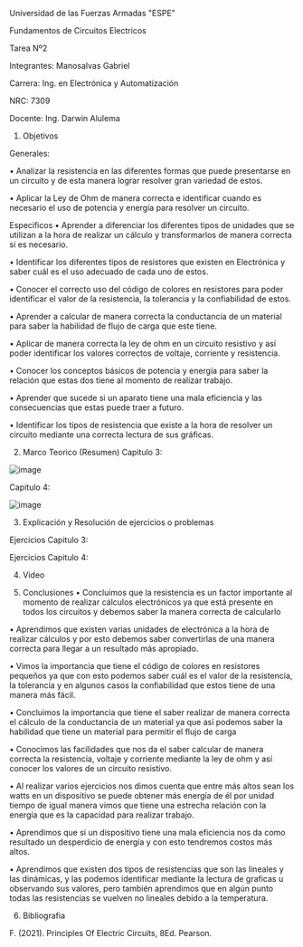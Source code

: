 Universidad de las Fuerzas Armadas "ESPE"

Fundamentos de Circuitos Electricos

Tarea Nº2

Integrantes: Manosalvas Gabriel

Carrera: Ing. en Electrónica y Automatización

NRC: 7309

Docente: Ing. Darwin Alulema

1. Objetivos

Generales:

• Analizar la resistencia en las diferentes formas que puede presentarse en un circuito y de esta manera lograr resolver gran variedad de estos.

• Aplicar la Ley de Ohm de manera correcta e identificar cuando es necesario el uso de potencia y energía para resolver un circuito.

Especificos
• Aprender a diferenciar los diferentes tipos de unidades que se utilizan a la hora de realizar un cálculo y transformarlos de manera correcta si es necesario.

• Identificar los diferentes tipos de resistores que existen en Electrónica y saber cuál es el uso adecuado de cada uno de estos.

• Conocer el correcto uso del código de colores en resistores para poder identificar el valor de la resistencia, la tolerancia y la confiabilidad de estos.

• Aprender a calcular de manera correcta la conductancia de un material para saber la habilidad de flujo de carga que este tiene.

• Aplicar de manera correcta la ley de ohm en un circuito resistivo y así poder identificar los valores correctos de voltaje, corriente y resistencia.

• Conocer los conceptos básicos de potencia y energía para saber la relación que estas dos tiene al momento de realizar trabajo.

• Aprender que sucede si un aparato tiene una mala eficiencia y las consecuencias que estas puede traer a futuro.

• Identificar los tipos de resistencia que existe a la hora de resolver un circuito mediante una correcta lectura de sus gráficas.

2. Marco Teorico (Resumen)
Capitulo 3:

![image](https://user-images.githubusercontent.com/94025287/142240763-413a094e-6595-447e-902e-69ecfd07d9c6.png)

Capitulo 4:

![image](https://user-images.githubusercontent.com/94025287/142258838-cb553ce6-e60a-43ec-9db4-494f9c6f972c.png)


3. Explicación y Resolución de ejercicios o problemas

Ejercicios Capitulo 3:

Ejercicios Capitulo 4:

4. Video


5. Conclusiones
• Concluimos que la resistencia es un factor importante al momento de realizar cálculos electrónicos ya que está presente en todos los circuitos y debemos saber la manera correcta de calcularlo

• Aprendimos que existen varias unidades de electrónica a la hora de realizar cálculos y por esto debemos saber convertirlas de una manera correcta para llegar a un resultado más apropiado.

• Vimos la importancia que tiene el código de colores en resistores pequeños ya que con esto podemos saber cuál es el valor de la resistencia, la tolerancia y en algunos casos la confiabilidad que estos tiene de una manera más fácil.

• Concluimos la importancia que tiene el saber realizar de manera correcta el cálculo de la conductancia de un material ya que así podemos saber la habilidad que tiene un material para permitir el flujo de carga

• Conocimos las facilidades que nos da el saber calcular de manera correcta la resistencia, voltaje y corriente mediante la ley de ohm y así conocer los valores de un circuito resistivo.

• Al realizar varios ejercicios nos dimos cuenta que entre más altos sean los watts en un dispositivo se puede obtener más energía de él por unidad tiempo de igual manera vimos que tiene una estrecha relación con la energía que es la capacidad para realizar trabajo.

• Aprendimos que si un dispositivo tiene una mala eficiencia nos da como resultado un desperdicio de energía y con esto tendremos costos más altos.

• Aprendimos que existen dos tipos de resistencias que son las lineales y las dinámicas, y las podemos identificar mediante la lectura de graficas u observando sus valores, pero también aprendimos que en algún punto todas las resistencias se vuelven no lineales debido a la temperatura.

6. Bibliografia

F. (2021). Principles Of Electric Circuits, 8Ed. Pearson.
